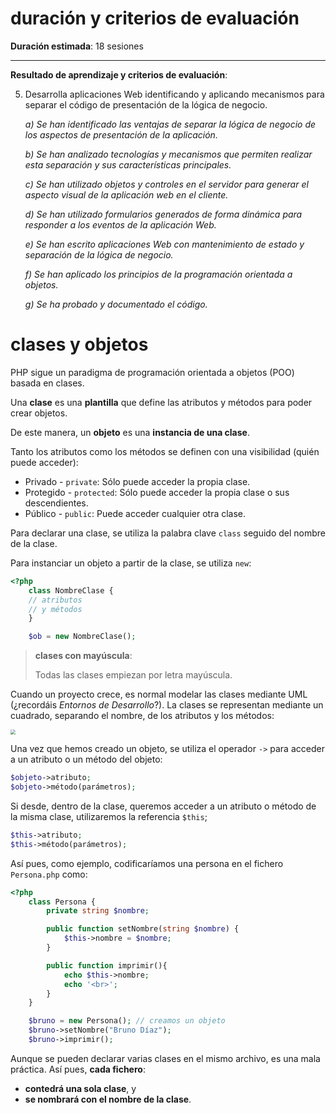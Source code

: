 # duración y criterios de evaluación

**Duración estimada**: 18 sesiones

------

**Resultado de aprendizaje y criterios de evaluación**:

5. Desarrolla aplicaciones Web identificando y aplicando mecanismos para separar el código de presentación de la lógica de negocio.

   *a) Se han identificado las ventajas de separar la lógica de negocio de los aspectos de presentación de la aplicación.*
   
   *b) Se han analizado tecnologías y mecanismos que permiten realizar esta separación y sus características principales.*
   
   *c) Se han utilizado objetos y controles en el servidor para generar el aspecto visual de la aplicación web en el cliente.*
   
   *d) Se han utilizado formularios generados de forma dinámica para responder a los eventos de la aplicación Web.*
   
   *e) Se han escrito aplicaciones Web con mantenimiento de estado y separación de la lógica de negocio.*
   
   *f) Se han aplicado los principios de la programación orientada a objetos.*
   
   *g) Se ha probado y documentado el código.*

# clases y objetos

PHP sigue un paradigma de programación orientada a objetos (POO) basada en clases.

Una **clase** es una **plantilla** que define las atributos y métodos para poder crear objetos.

De este manera, un **objeto** es una **instancia de una clase**.

Tanto los atributos como los métodos se definen con una visibilidad (quién puede acceder):

- Privado - `private`: Sólo puede acceder la propia clase.
- Protegido - `protected`: Sólo puede acceder la propia clase o sus descendientes.
- Público - `public`: Puede acceder cualquier otra clase.

Para declarar una clase, se utiliza la palabra clave `class` seguido del nombre de la clase.

Para instanciar un objeto a partir de la clase, se utiliza `new`:

```php
<?php
    class NombreClase {
    // atributos
    // y métodos
    }

	$ob = new NombreClase();
```

> **clases con mayúscula**:
>
> Todas las clases empiezan por letra mayúscula.

Cuando un proyecto crece, es normal modelar las clases mediante UML (¿recordáis *Entornos de Desarrollo*?). La clases se representan mediante un cuadrado, separando el nombre, de los atributos y los métodos:

<img src="/assets/img01.png" style="zoom: 50%;" />



Una vez que hemos creado un objeto, se utiliza el operador `->` para acceder a un atributo o un método del objeto:

```php
$objeto->atributo;
$objeto->método(parámetros);
```

Si desde, dentro de la clase, queremos acceder a un atributo o método de la misma clase, utilizaremos la referencia `$this`;

```php
$this->atributo;
$this->método(parámetros); 
```

 Así pues, como ejemplo, codificaríamos una persona en el fichero `Persona.php` como:

```php
<?php
    class Persona {
        private string $nombre;

        public function setNombre(string $nombre) {
            $this->nombre = $nombre;
        }

        public function imprimir(){
            echo $this->nombre;
            echo '<br>';
        }
    }

    $bruno = new Persona(); // creamos un objeto
    $bruno->setNombre("Bruno Díaz");
    $bruno->imprimir();
```

Aunque se pueden declarar varias clases en el mismo archivo, es una mala práctica. Así pues, **cada fichero**:

- **contedrá una sola clase**, y 
- **se nombrará con el nombre de la clase**.
